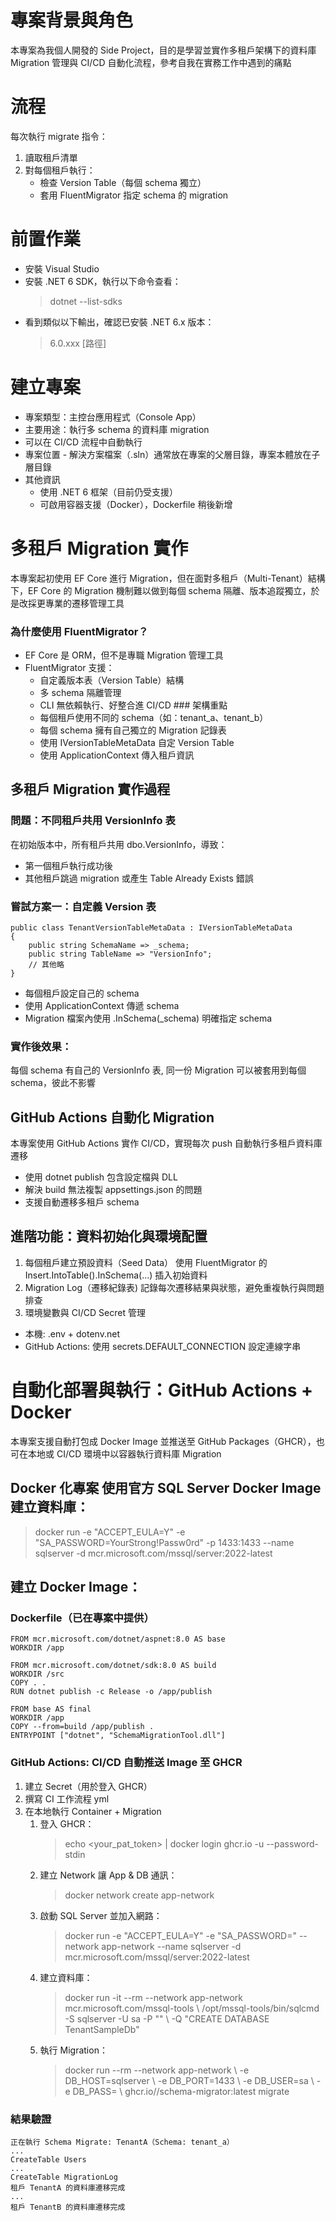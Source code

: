 # 專案背景與角色
本專案為我個人開發的 Side Project，目的是學習並實作多租戶架構下的資料庫 Migration 管理與 CI/CD 自動化流程，參考自我在實務工作中遇到的痛點

# 流程
每次執行 migrate 指令：
1. 讀取租戶清單
2. 對每個租戶執行：
   - 檢查 Version Table（每個 schema 獨立）</br>
   - 套用 FluentMigrator 指定 schema 的 migration

# 前置作業 
- 安裝 Visual Studio
- 安裝 .NET 6 SDK，執行以下命令查看：
   > dotnet --list-sdks
- 看到類似以下輸出，確認已安裝 .NET 6.x 版本：
  > 6.0.xxx [路徑]

# 建立專案 
- 專案類型：主控台應用程式（Console App）
- 主要用途：執行多 schema 的資料庫 migration
- 可以在 CI/CD 流程中自動執行
- 專案位置 - 解決方案檔案（.sln）通常放在專案的父層目錄，專案本體放在子層目錄
- 其他資訊
  - 使用 .NET 6 框架（目前仍受支援）
  - 可啟用容器支援（Docker），Dockerfile 稍後新增

# 多租戶 Migration 實作 
本專案起初使用 EF Core 進行 Migration，但在面對多租戶（Multi-Tenant）結構下，EF Core 的 Migration 機制難以做到每個 schema 隔離、版本追蹤獨立，於是改採更專業的遷移管理工具
### 為什麼使用 FluentMigrator？ 
- EF Core 是 ORM，但不是專職 Migration 管理工具
- FluentMigrator 支援：
  - 自定義版本表（Version Table）結構
  - 多 schema 隔離管理
  - CLI 無依賴執行、好整合進 CI/CD ### 架構重點
  - 每個租戶使用不同的 schema（如：tenant_a、tenant_b）
  - 每個 schema 擁有自己獨立的 Migration 記錄表
  - 使用 IVersionTableMetaData 自定 Version Table
  - 使用 ApplicationContext 傳入租戶資訊
## 多租戶 Migration 實作過程 
### 問題：不同租戶共用 VersionInfo 表 
在初始版本中，所有租戶共用 dbo.VersionInfo，導致： 
- 第一個租戶執行成功後
- 其他租戶跳過 migration 或產生 Table Already Exists 錯誤
### 嘗試方案一：自定義 Version 表
```
public class TenantVersionTableMetaData : IVersionTableMetaData
{
    public string SchemaName => _schema;
    public string TableName => "VersionInfo";
    // 其他略
}
```
- 每個租戶設定自己的 schema
- 使用 ApplicationContext 傳遞 schema
- Migration 檔案內使用 .InSchema(_schema) 明確指定 schema
### 實作後效果： 
每個 schema 有自己的 VersionInfo 表, 同一份 Migration 可以被套用到每個 schema，彼此不影響 
## GitHub Actions 自動化 Migration 
本專案使用 GitHub Actions 實作 CI/CD，實現每次 push 自動執行多租戶資料庫遷移
- 使用 dotnet publish 包含設定檔與 DLL
- 解決 build 無法複製 appsettings.json 的問題
- 支援自動遷移多租戶 schema
## 進階功能：資料初始化與環境配置 
1. 每個租戶建立預設資料（Seed Data） 使用 FluentMigrator 的 Insert.IntoTable().InSchema(...) 插入初始資料
2. Migration Log（遷移紀錄表) 記錄每次遷移結果與狀態，避免重複執行與問題排查
3. 環境變數與 CI/CD Secret 管理
  - 本機: .env + dotenv.net
  - GitHub Actions: 使用 secrets.DEFAULT_CONNECTION 設定連線字串

# 自動化部署與執行：GitHub Actions + Docker 
本專案支援自動打包成 Docker Image 並推送至 GitHub Packages（GHCR），也可在本地或 CI/CD 環境中以容器執行資料庫 Migration 
## Docker 化專案 使用官方 SQL Server Docker Image 建立資料庫： 
> docker run -e "ACCEPT_EULA=Y" -e "SA_PASSWORD=YourStrong!Passw0rd" -p 1433:1433 --name sqlserver -d mcr.microsoft.com/mssql/server:2022-latest
## 建立 Docker Image：
### Dockerfile（已在專案中提供）
```
FROM mcr.microsoft.com/dotnet/aspnet:8.0 AS base
WORKDIR /app

FROM mcr.microsoft.com/dotnet/sdk:8.0 AS build
WORKDIR /src
COPY . .
RUN dotnet publish -c Release -o /app/publish

FROM base AS final
WORKDIR /app
COPY --from=build /app/publish .
ENTRYPOINT ["dotnet", "SchemaMigrationTool.dll"]
```
### GitHub Actions: CI/CD 自動推送 Image 至 GHCR 
1. 建立 Secret（用於登入 GHCR）
2. 撰寫 CI 工作流程 yml
3. 在本地執行 Container + Migration
   1. 登入 GHCR：
      > echo <your_pat_token> | docker login ghcr.io -u <your-username> --password-stdin
   3. 建立 Network 讓 App & DB 通訊：
      > docker network create app-network
   5. 啟動 SQL Server 並加入網路：
      > docker run -e "ACCEPT_EULA=Y" -e "SA_PASSWORD=<your-password>" --network app-network --name sqlserver -d mcr.microsoft.com/mssql/server:2022-latest
   7. 建立資料庫：
      > docker run -it --rm --network app-network mcr.microsoft.com/mssql-tools \ /opt/mssql-tools/bin/sqlcmd -S sqlserver -U sa -P "<your-password>" \ -Q "CREATE DATABASE TenantSampleDb"
   9. 執行 Migration：
       > docker run --rm --network app-network \ -e DB_HOST=sqlserver \ -e DB_PORT=1433 \ -e DB_USER=sa \ -e DB_PASS=<your-password> \ ghcr.io/<your-username>/schema-migrator:latest migrate
### 結果驗證
```
正在執行 Schema Migrate: TenantA（Schema: tenant_a）
...
CreateTable Users
...
CreateTable MigrationLog
租戶 TenantA 的資料庫遷移完成
...
租戶 TenantB 的資料庫遷移完成
```
